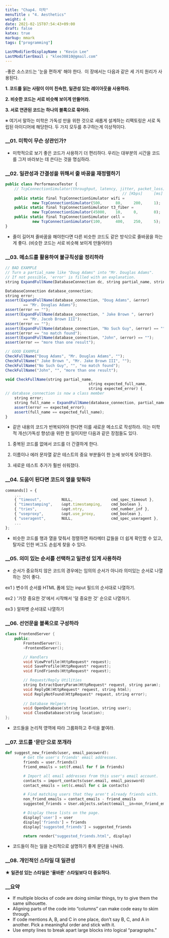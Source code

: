 ```yaml
---
title: "Chap4. 미학"
menuTitle : "4. Aesthetics"
weight: 4
date: 2021-02-15T07:54:43+09:00
draft: false
katex: true
markup: mmark
tags: ["programming"]

LastModifierDisplayName : "Kevin Lee"
LastModifierEmail : "klee30810@gmail.com"
---
```


-좋은 소스코드는 '눈을 편하게' 해야 한다.  이 장에서는 다음과 같은 세 가지 원리가 사용된다.

**1. 코드를 읽는 사람이 이미 친숙한, 일관성 있는 레이아웃을 사용하라.**

**2. 비슷한 코드는 서로 비슷해 보이게 만들어라.**

**3. 서로 연관된 코드는 하나의 블록으로 묶어라.**

※ 여기서 말하는 미학은 가독성 만을 위한 것으로 새롭게 설계하는 리팩토링은 서로 독립된 아이디어에 해당한다. 두 가지 모두를 추구하는게 이상적이다.

### __01. 미학이 무슨 상관인가?

- 미학적으로 보기 좋은 코드가 사용하기 더 편리하다. 우리는 대부분의 시간을 코드를 그저 바라보는 데 쓴다는 것을 명심하라.

### __02. 일관성과 간결성을 위해서 줄 바꿈을 재정렬하기

```jsx
public class PerformanceTester {
	// TcpConnectionSimulator(throughput, latency, jitter, packet_loss)
   													// [Kbps]     [ms]    [ms]    [percent]
	public static final TcpConnectionSimulator wifi =
			new TcpConnectionSimulator(500,      80,     200,     1);
	public static final TcpConnectionSimulator t3_fiber =
			new TcpConnectionSimulator(45000,    10,     0,       0);
	public static final TcpConnectionSimulator cell =
			new TcpConnectionSimulator(100,      400,    250,     5);
}
```

- 줄이 길어져 줄바꿈을 해야한다면 다른 비슷한 코드도 같은 방식으로 줄바꿈을 하는게 좋다. (비슷한 코드는 서로 비슷해 보이게 만들어라!)

### __03. 메소드를 활용하여 불규칙성을 정리하라

```jsx
// BAD EXAMPLE
// Turn a partial_name like "Doug Adams" into "Mr. Douglas Adams".
// If not possible, 'error' is filled with an explanation.
string ExpandFullName(DatabaseConnection dc, string partial_name, string* error);

DatabaseConnection database_connection;
string error;
assert(ExpandFullName(database_connection, "Doug Adams", &error)
		== "Mr. Douglas Adams");
assert(error == "");
assert(ExpandFullName(database_connection, " Jake Brown ", &error)
		== "Mr. Jacob Brown III");
assert(error == "");
assert(ExpandFullName(database_connection, "No Such Guy", &error) == "");
assert(error == "no match found");
assert(ExpandFullName(database_connection, "John", &error) == "");
assert(error == "more than one result");
```

```jsx
// GOOD EXAMPLE
CheckFullName("Doug Adams", "Mr. Douglas Adams", "");
CheckFullName(" Jake Brown ", "Mr. Jake Brown III", "");
CheckFullName("No Such Guy", "", "no match found");
CheckFullName("John", "", "more than one result");

void CheckFullName(string partial_name,
									 string expected_full_name,
									 string expected_error) {
// database_connection is now a class member
	string error;
	string full_name = ExpandFullName(database_connection, partial_name, &error);
	assert(error == expected_error);
	assert(full_name == expected_full_name);
}
```

- 같은 내용의 코드가 반복되어야 한다면 이를 새로운 메소드로 작성하라. 이는 미학적 개선(가독성 향상)을 위한 한 일이지만 다음과 같은 장점들도 있다.

1. 중복된 코드를 없애서 코드를 더 간결하게 한다.

2. 이름이나 에러 문자열 같은 테스트의 중요 부분들이 한 눈에 보이게 모아졌다.

3. 새로운 테스트 추가가 훨씬 쉬워졌다.

### __04. 도움이 된다면 코드의 열을 맞춰라

```jsx
commands[] = {
	...
	{ "timeout",         NULL,                 cmd_spec_timeout },
	{ "timestamping",    &opt.timestamping,    cmd_boolean },
	{ "tries",           &opt.ntry,            cmd_number_inf },
	{ "useproxy",        &opt.use_proxy,       cmd_boolean },
	{ "useragent",       NULL,                 cmd_spec_useragent },
	...
};
```

- 비슷한 코드를 행과 열을 맞춰서 정렬하면 파라메터 값들을 더 쉽게 확인할 수 있고, 탈자로 인한 버그도 손쉽게 찾을 수 있다.

### __05. 의미 있는 순서를 선택하고 일관성 있게 사용하라

- 순서가 중요하지 않은 코드의 경우에는 임의의 순서가 아니라 의미있는 순서로 나열하는 것이 좋다.

ex1 ) 변수의 순서를 HTML 폼에 있는 input 필드의 순서대로 나열하기.

ex2 ) '가장 중요한 것'에서 시작해서 '덜 중요한 것' 순으로 나열하기.

ex3 ) 알파벳 순서대로 나열하기

### __06. 선언문을 블록으로 구성하라

```cpp
class FrontendServer {
	public:
		FrontendServer();
		~FrontendServer();

		// Handlers
		void ViewProfile(HttpRequest* request);
		void SaveProfile(HttpRequest* request);
		void FindFriends(HttpRequest* request);

		// Request/Reply Utilities
		string ExtractQueryParam(HttpRequest* request, string param);
		void ReplyOK(HttpRequest* request, string html);
		void ReplyNotFound(HttpRequest* request, string error);
		
		// Database Helpers
		void OpenDatabase(string location, string user);
		void CloseDatabase(string location);
};
```

- 코드들을 논리적 영역에 따라 그룹화하고 주석을 붙여라.

### __07. 코드를 ‘문단’으로 쪼개라

```python
def suggest_new_friends(user, email_password):
		# Get the user's friends' email addresses.
		friends = user.friends()
		friend_emails = set(f.email for f in friends)

		# Import all email addresses from this user's email account.
		contacts = import_contacts(user.email, email_password)
		contact_emails = set(c.email for c in contacts)

		# Find matching users that they aren't already friends with.
		non_friend_emails = contact_emails - friend_emails
		suggested_friends = User.objects.select(email__in=non_friend_emails)

		# Display these lists on the page.
		display['user'] = user
		display['friends'] = friends
		display['suggested_friends'] = suggested_friends

		return render("suggested_friends.html", display)
```

- 코드들이 하는 일을 논리적으로 설명하기 좋게 문단을 나눠라.

### __08. 개인적인 스타일 대 일관성

**★ 일관성 있는 스타일은 '올바른' 스타일보다 더 중요하다.**

### __요약

- If multiple blocks of code are doing similar things, try to give them the same silhouette.
- Aligning parts of the code into “columns” can make code easy to skim through.
- If code mentions A, B, and C in one place, don’t say B, C, and A in another. Pick a
  meaningful order and stick with it.
- Use empty lines to break apart large blocks into logical “paragraphs.”
